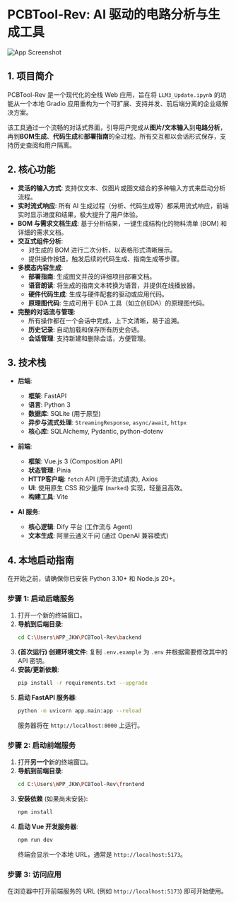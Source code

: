 # PCBTool-Rev: AI 驱动的电路分析与生成工具

![App Screenshot](docs/screenshot.png) <!-- Replace with a real screenshot -->

## 1. 项目简介

PCBTool-Rev 是一个现代化的全栈 Web 应用，旨在将 `LLM3_Update.ipynb` 的功能从一个本地 Gradio 应用重构为一个可扩展、支持并发、前后端分离的企业级解决方案。

该工具通过一个流畅的对话式界面，引导用户完成从**图片/文本输入**到**电路分析**，再到**BOM生成**、**代码生成**和**部署指南**的全过程。所有交互都以会话形式保存，支持历史查阅和用户隔离。

## 2. 核心功能

- **灵活的输入方式**: 支持仅文本、仅图片或图文结合的多种输入方式来启动分析流程。
- **实时流式响应**: 所有 AI 生成过程（分析、代码生成等）都采用流式响应，前端实时显示进度和结果，极大提升了用户体验。
- **BOM 与需求文档生成**: 基于分析结果，一键生成结构化的物料清单 (BOM) 和详细的需求文档。
- **交互式组件分析**:
  - 对生成的 BOM 进行二次分析，以表格形式清晰展示。
  - 提供操作按钮，触发后续的代码生成、指南生成等步骤。
- **多模态内容生成**:
  - **部署指南**: 生成图文并茂的详细项目部署文档。
  - **语音朗读**: 将生成的指南文本转换为语音，并提供在线播放器。
  - **硬件代码生成**: 生成与硬件配套的驱动或应用代码。
  - **原理图代码**: 生成可用于 EDA 工具（如立创EDA）的原理图代码。
- **完整的对话流与管理**:
  - 所有操作都在一个会话中完成，上下文清晰，易于追溯。
  - **历史记录**: 自动加载和保存所有历史会话。
  - **会话管理**: 支持新建和删除会话，方便管理。

## 3. 技术栈

- **后端**:
  - **框架**: FastAPI
  - **语言**: Python 3
  - **数据库**: SQLite (用于原型)
  - **异步与流式处理**: `StreamingResponse`, `async/await`, `httpx`
  - **核心库**: SQLAlchemy, Pydantic, python-dotenv

- **前端**:
  - **框架**: Vue.js 3 (Composition API)
  - **状态管理**: Pinia
  - **HTTP客户端**: `fetch` API (用于流式请求), Axios
  - **UI**: 使用原生 CSS 和少量库 (`marked`) 实现，轻量且高效。
  - **构建工具**: Vite

- **AI 服务**:
  - **核心逻辑**: Dify 平台 (工作流与 Agent)
  - **文本生成**: 阿里云通义千问 (通过 OpenAI 兼容模式)

## 4. 本地启动指南

在开始之前，请确保你已安装 Python 3.10+ 和 Node.js 20+。

### 步骤 1: 启动后端服务

1.  打开一个新的终端窗口。
2.  **导航到后端目录**:
    ```bash
    cd C:\Users\WPP_JKW\PCBTool-Rev\backend
    ```
3.  **(首次运行) 创建环境文件**: 复制 `.env.example` 为 `.env` 并根据需要修改其中的 API 密钥。
4.  **安装/更新依赖**:
    ```bash
    pip install -r requirements.txt --upgrade
    ```
5.  **启动 FastAPI 服务器**:
    ```bash
    python -m uvicorn app.main:app --reload
    ```
    服务器将在 `http://localhost:8000` 上运行。

### 步骤 2: 启动前端服务

1.  打开**另一个**新的终端窗口。
2.  **导航到前端目录**:
    ```bash
    cd C:\Users\WPP_JKW\PCBTool-Rev\frontend
    ```
3.  **安装依赖** (如果尚未安装):
    ```bash
    npm install
    ```
4.  **启动 Vue 开发服务器**:
    ```bash
    npm run dev
    ```
    终端会显示一个本地 URL，通常是 `http://localhost:5173`。

### 步骤 3: 访问应用

在浏览器中打开前端服务的 URL (例如 `http://localhost:5173`) 即可开始使用。
